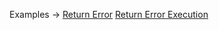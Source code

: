 <p class="ExampleLinks">Examples <span class="ExampleLinksTitleSeparator">-></span> <a href="../../examples/output/return-error">Return Error</a> <span class="ExampleLinksSeparator"></span> <a href="../../examples/output/return-error-execution">Return Error Execution</a></p>
